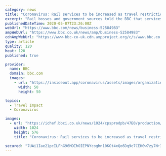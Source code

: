 ```yaml
---
category: news
title: "Coronavirus: Rail services to be increased as travel restrictions ease"
excerpt: "Rail bosses and government sources told the BBC that services will be increased to about 70% of the normal timetable. At the moment, only half of normal rail services are running due to the coronavirus lockdown."
publishedDateTime: 2020-05-07T23:26:00Z
webUrl: "https://www.bbc.com/news/business-52584983"
ampWebUrl: "https://www.bbc.co.uk/news/amp/business-52584983"
cdnAmpWebUrl: "https://www-bbc-co-uk.cdn.ampproject.org/c/s/www.bbc.co.uk/news/amp/business-52584983"
type: article
quality: 120
heat: 120
published: true

provider:
  name: BBC
  domain: bbc.com
  images:
    - url: "https://insideout.app/coronavirus/assets/images/organizations/bbc.com-50x50.jpg"
      width: 50
      height: 50

topics:
  - Travel Impact
  - Coronavirus

images:
  - url: "https://ichef.bbci.co.uk/news/1024/cpsprodpb/47E0/production/_112200481_stpancras.jpg"
    width: 1024
    height: 576
    title: "Coronavirus: Rail services to be increased as travel restrictions ease"

secured: "7UAi1Iae21pcILFhG96MOIhOIEPNYcoghn10KGt4xQo6Dq9c7CEH0w7zy7N+378yL5xjv7kVxAh66TOqh2VhJ/Twm4Rr1ti53BlXI320ayAMO0IxomW5p60vbjnFa7joHmp/Oq/yDWzopKccj/9bFBWSAt38HF2HmM4FJJE6gLtsV3AQyrUCDBsmA982aJ+JA+8m5natA4caWiJBn7boAqRLTC0bpH+HX/Si2Jk21Bi+KCfYwsbgTX5y1DYznaNaXuEg0tnKBBPfsv8D/2iPrqL5AhDMEfCaQPD5a0jtMfd1OnSEkq5fO/sJhxzpttXx;iKBTZgvL0lsnSfzPneIf4w=="
---
```


